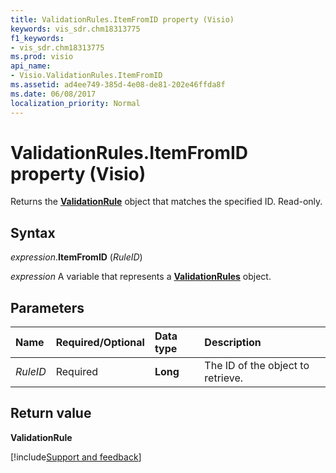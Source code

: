 ```yaml
---
title: ValidationRules.ItemFromID property (Visio)
keywords: vis_sdr.chm18313775
f1_keywords:
- vis_sdr.chm18313775
ms.prod: visio
api_name:
- Visio.ValidationRules.ItemFromID
ms.assetid: ad4ee749-385d-4e08-de81-202e46ffda8f
ms.date: 06/08/2017
localization_priority: Normal
---
```



# ValidationRules.ItemFromID property (Visio)

Returns the **[ValidationRule](Visio.ValidationRule.md)** object that matches the specified ID. Read-only.


## Syntax

_expression_.**ItemFromID** (_RuleID_)

_expression_ A variable that represents a **[ValidationRules](Visio.ValidationRules.md)** object.


## Parameters

|Name|Required/Optional|Data type|Description|
|:-----|:-----|:-----|:-----|
| _RuleID_|Required| **Long**|The ID of the object to retrieve.|

## Return value

 **ValidationRule**

[!include[Support and feedback](~/includes/feedback-boilerplate.md)]